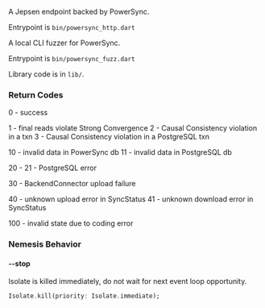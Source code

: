 A Jepsen endpoint backed by PowerSync.

Entrypoint is `bin/powersync_http.dart`


A local CLI fuzzer for PowerSync.

Entrypoint is `bin/powersync_fuzz.dart`


Library code is in `lib/`.

### Return Codes

0 - success

1 - final reads violate Strong Convergence
2 - Causal Consistency violation in a txn
3 - Causal Consistency violation in a PostgreSQL txn 

10 - invalid data in PowerSync db
11 - invalid data in PostgreSQL db

20 - 
21 - PostgreSQL error

30 - BackendConnector upload failure

40 - unknown upload error in SyncStatus
41 - unknown download error in SyncStatus

100 - invalid state due to coding error

### Nemesis Behavior

#### --stop

Isolate is killed immediately, do not wait for next event loop opportunity.
```dart
Isolate.kill(priority: Isolate.immediate);
```